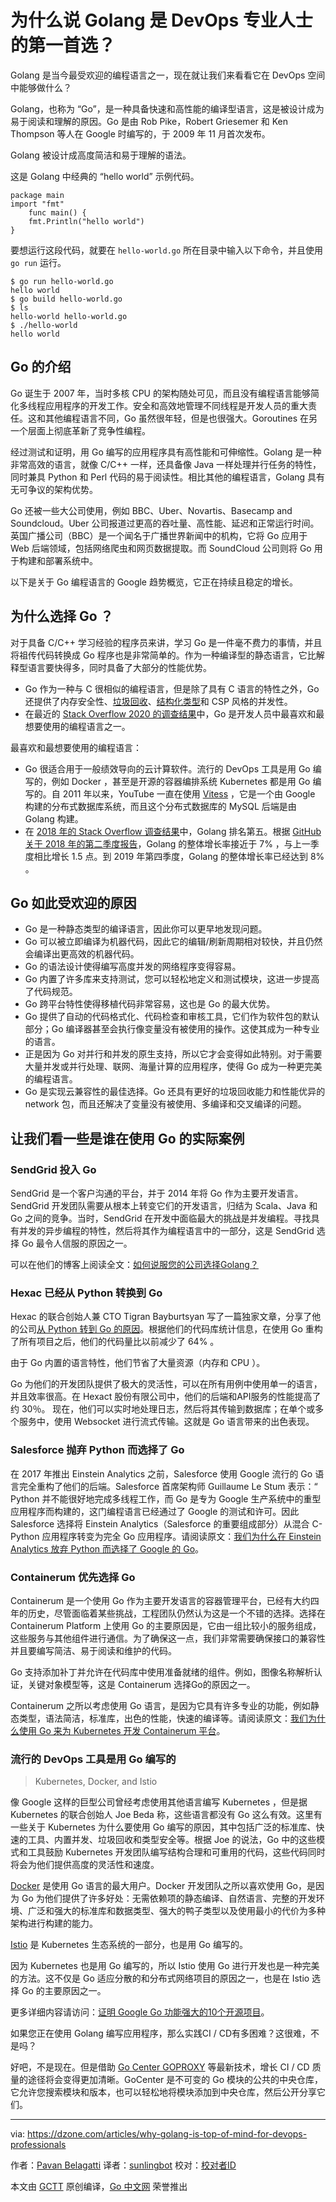 # 为什么说 Golang 是 DevOps 专业人士的第一首选？
Golang 是当今最受欢迎的编程语言之一，现在就让我们来看看它在 DevOps 空间中能够做什么？

Golang，也称为 “Go”，是一种具备快速和高性能的编译型语言，这是被设计成为易于阅读和理解的原因。Go 是由 Rob Pike，Robert Griesemer 和 Ken Thompson 等人在 Google 时编写的，于 2009 年 11 月首次发布。

Golang 被设计成高度简洁和易于理解的语法。

这是 Golang 中经典的 “hello world” 示例代码。
```Golang
package main
import "fmt"
    func main() {
    fmt.Println("hello world")
}
```
要想运行这段代码，就要在 `hello-world.go` 所在目录中输入以下命令，并且使用 `go run` 运行。
```shell
$ go run hello-world.go
hello world
$ go build hello-world.go
$ ls
hello-world hello-world.go
$ ./hello-world
hello world
```

## Go 的介绍
Go 诞生于 2007 年，当时多核 CPU 的架构随处可见，而且没有编程语言能够简化多线程应用程序的开发工作。安全和高效地管理不同线程是开发人员的重大责任。这和其他编程语言不同，Go 虽然很年轻，但是也很强大。Goroutines 在另一个层面上彻底革新了竞争性编程。

经过测试和证明，用 Go 编写的应用程序具有高性能和可伸缩性。Golang 是一种非常高效的语言，就像 C/C++ 一样，还具备像 Java 一样处理并行任务的特性，同时兼具 Python 和 Perl 代码的易于阅读性。相比其他的编程语言，Golang 具有无可争议的架构优势。

Go 还被一些大公司使用，例如 BBC、Uber、Novartis、Basecamp and Soundcloud。Uber 公司报道过更高的吞吐量、高性能、延迟和正常运行时间。英国广播公司（BBC）是一个闻名于广播世界新闻中的机构，它将 Go 应用于 Web 后端领域，包括网络爬虫和网页数据提取。而 SoundCloud 公司则将 Go 用于构建和部署系统中。

以下是关于 Go 编程语言的 Google 趋势概览，它正在持续且稳定的增长。

## 为什么选择 Go ？

对于具备 C/C++ 学习经验的程序员来讲，学习 Go 是一件毫不费力的事情，并且将祖传代码转换成 Go 程序也是非常简单的。作为一种编译型的静态语言，它比解释型语言要快得多，同时具备了大部分的性能优势。

- Go 作为一种与 C 很相似的编程语言，但是除了具有 C 语言的特性之外，Go 还提供了内存安全性、[垃圾回收](https://dzone.com/articles/garbage-collection-a-brief-introduction)、[结构化类型](https://dzone.com/articles/dynamic-static-optional-structural-typing-and-engi)和 CSP 风格的并发性。
- 在最近的 [Stack Overflow 2020 的调查结果](https://insights.stackoverflow.com/survey/2020#technology-most-loved-dreaded-and-wanted-languages-loved)中，Go 是开发人员中最喜欢和最想要使用的编程语言之一。


最喜欢和最想要使用的编程语言：
- Go 很适合用于一般绩效导向的云计算软件。流行的 DevOps 工具是用 Go 编写的，例如 Docker ，甚至是开源的容器编排系统 Kubernetes 都是用 Go 编写的。自 2011 年以来，YouTube 一直在使用 [Vitess](https://opensource.google/projects/vitess) ，它是一个由 Google 构建的分布式数据库系统，而且这个分布式数据库的 MySQL 后端是由 Golang 构建。
- 在 [2018 年的 Stack Overflow 调查结果](https://insights.stackoverflow.com/survey/2018/#technology)中，Golang 排名第五。根据 [GitHub 关于 2018 年的第二季度报告](https://madnight.github.io/githut/#/pull_requests/2019/4)，Golang 的整体增长率接近于 7% ，与上一季度相比增长 1.5 点。到 2019 年第四季度，Golang 的整体增长率已经达到 8% 。

##  Go 如此受欢迎的原因
- Go 是一种静态类型的编译语言，因此你可以更早地发现问题。
- Go 可以被立即编译为机器代码，因此它的编辑/刷新周期相对较快，并且仍然会编译出更高效的机器代码。
- Go 的语法设计使得编写高度并发的网络程序变得容易。
- Go 内置了许多库来支持测试，您可以轻松地定义和测试模块，这进一步提高了代码规范。
- Go 跨平台特性使得移植代码非常容易，这也是 Go 的最大优势。
- Go 提供了自动的代码格式化、代码检查和审核工具，它们作为软件包的默认部分；Go 编译器甚至会执行像变量没有被使用的操作。这使其成为一种专业的语言。
- 正是因为 Go 对并行和并发的原生支持，所以它才会变得如此特别。对于需要大量并发或并行处理、联网、海量计算的应用程序，使得 Go 成为一种更完美的编程语言。
- Go 是实现云兼容性的最佳选择。Go 还具有更好的垃圾回收能力和性能优异的 network 包，而且还解决了变量没有被使用、多编译和交叉编译的问题。

## 让我们看一些是谁在使用 Go 的实际案例

### SendGrid 投入 Go

SendGrid 是一个客户沟通的平台，并于 2014 年将 Go 作为主要开发语言。SendGrid 开发团队需要从根本上转变它们的开发语言，归结为 Scala、Java 和 Go 之间的竞争。当时，SendGrid 在开发中面临最大的挑战是并发编程。寻找具有并发的异步编程的特性，然后将其作为编程语言中的一部分，这是 SendGrid 选择 Go 最令人信服的原因之一。

可以在他们的博客上阅读全文：[如何说服您的公司选择Golang？](https://sendgrid.com/blog/convince-company-go-golang/)

### Hexac 已经从 Python 转换到 Go
Hexac 的联合创始人兼 CTO Tigran Bayburtsyan 写了一篇独家文章，分享了他的公司[从 Python 转到 Go 的原因](https://hackernoon.com/5-reasons-why-we-switched-from-python-to-go-4414d5f42690)。根据他们的代码库统计信息，在使用 Go 重构了所有项目之后，他们的代码量比以前减少了 64% 。

由于 Go 内置的语言特性，他们节省了大量资源（内存和 CPU ）。

Go 为他们的开发团队提供了极大的灵活性，可以在所有用例中使用单一的语言，并且效率很高。在 Hexact 股份有限公司中，他们的后端和API服务的性能提高了约 30％。
现在，他们可以实时地处理日志，然后将其传输到数据库；在单个或多个服务中，使用 Websocket 进行流式传输。这就是 Go 语言带来的出色表现。

### Salesforce 抛弃 Python 而选择了 Go
在 2017 年推出 Einstein Analytics 之前，Salesforce 使用 Google 流行的 Go 语言完全重构了他们的后端。Salesforce 首席架构师 Guillaume Le Stum 表示：“ Python 并不能很好地完成多线程工作，而 Go 是专为 Google 生产系统中的重型应用程序而构建的，这门编程语言已经通过了 Google 的测试和许可。因此 Salesforce 选择将 Einstein Analytics（Salesforce 的重要组成部分）从混合 C-Python 应用程序转变为完全 Go 应用程序。请阅读原文：[我们为什么在 Einstein Analytics 放弃 Python 而选择了 Google 的 Go](https://www.zdnet.com/article/salesforce-why-we-ditched-python-for-googles-go-language-in-einstein-analytics/)。

### Containerum 优先选择 Go
Containerum 是一个使用 Go 作为主要开发语言的容器管理平台，已经有大约四年的历史，尽管面临着某些挑战，工程团队仍然认为这是一个不错的选择。选择在 Containerum Platform 上使用 Go 的主要原因是，它由一组比较小的服务组成，这些服务与其他组件进行通信。为了确保这一点，我们非常需要确保接口的兼容性并且要编写简洁、易于阅读和维护的代码。

Go 支持添加补丁并允许在代码库中使用准备就绪的组件。例如，图像名称解析认证，关键对象模型等，这是 Containerum 选择Go的原因之一。

Containerum 之所以考虑使用 Go 语言，是因为它具有许多专业的功能，例如静态类型，语法简洁，标准库，出色的性能，快速的编译等。请阅读原文：[我们为什么使用 Go 来为 Kubernetes 开发 Containerum 平台](https://medium.com/containerum/why-we-use-go-to-develop-containerum-platform-for-kubernetes-3a33d5bdc5ec)。

### 流行的 DevOps 工具是用 Go 编写的

> Kubernetes, Docker, and Istio

像 Google 这样的巨型公司曾经考虑使用其他语言编写 Kubernetes ，但是据 Kubernetes 的联合创始人 Joe Beda 称，这些语言都没有 Go 这么有效。这里有一些关于 Kubernetes 为什么要使用 Go 编写的原因，其中包括广泛的标准库、快速的工具、内置并发、垃圾回收和类型安全等。根据 Joe 的说法，Go 中的这些模式和工具鼓励 Kubernetes 开发团队编写结构合理和可重用的代码，这些代码同时将会为他们提供高度的灵活性和速度。

[Docker](https://www.docker.com/) 是使用 Go 语言的最大用户。Docker 开发团队之所以喜欢使用 Go，是因为 Go 为他们提供了许多好处：无需依赖项的静态编译、自然语言、完整的开发环境、广泛和强大的标准库和数据类型、强大的鸭子类型以及使用最小的代价为多种架构进行构建的能力。

[Istio](https://istio.io/) 是 Kubernetes 生态系统的一部分，也是用 Go 编写的。

因为 Kubernetes 也是用 Go 编写的，所以 Istio 使用 Go 进行开发也是一种完美的方法。这不仅是 Go 适应分散的和分布式网络项目的原因之一，也是在 Istio 选择 Go 的主要原因之一。

更多详细内容请访问：[证明 Google Go 功能强大的10个开源项目](https://www.infoworld.com/article/3442978/10-open-source-projects-proving-the-power-of-google-go.html)。

如果您正在使用 Golang 编写应用程序，那么实践CI / CD有多困难？这很难，不是吗？

好吧，不是现在。但是借助 [Go Center GOPROXY](https://search.gocenter.io/) 等最新技术，增长 CI / CD 质量的途径将会变得更加清晰。GoCenter 是不可变的 Go 模块的公共的中央仓库，它允许您搜索模块和版本，也可以轻松地将模块添加到中央仓库，然后公开分享它们。

---
via: https://dzone.com/articles/why-golang-is-top-of-mind-for-devops-professionals

作者：[Pavan Belagatti](https://dzone.com/users/2879134/pavanshippable.html)
译者：[sunlingbot](https://github.com/sunlingbot)
校对：[校对者ID](https://github.com/校对者ID)

本文由 [GCTT](https://github.com/studygolang/GCTT) 原创编译，[Go 中文网](https://studygolang.com/) 荣誉推出